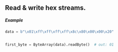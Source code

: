 ## Read & write hex streams.
##### Example
```py
data = b"\x01\xff\xff\xff\xff\x8c\x80\x00\x00\x20"


first_byte = ByteArray(data).readByte()  # out: 01
```
